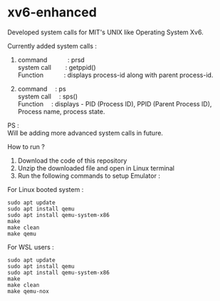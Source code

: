 # xv6-enhanced
Developed system calls for MIT's UNIX like Operating System Xv6.

Currently added system calls : 
1. command&emsp;&emsp;&emsp;     : prsd <br>
   system call&emsp;&emsp; : getppid()<br>
   Function&emsp;&emsp;&emsp;    : displays process-id along with parent process-id.
   
3. command&emsp;     : ps <br>
   system call&emsp; : sps() <br>
   Function&emsp;    : displays - PID (Process ID), PPID (Parent Process ID), Process name, process state.

PS :<br> 
Will be adding more advanced system calls in future.
 
How to run ? 

1. Download the code of this repository
2. Unzip the downloaded file and open in Linux terminal
3. Run the following commands to setup Emulator :

 For Linux booted system :
```
sudo apt update
sudo apt install qemu
sudo apt install qemu-system-x86
make
make clean
make qemu
```
 For WSL users :  
```
sudo apt update
sudo apt install qemu
sudo apt install qemu-system-x86
make
make clean
make qemu-nox 
```

